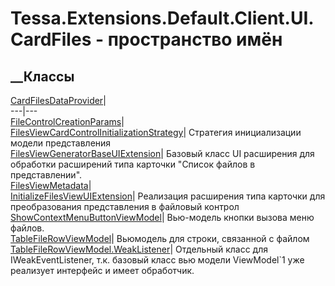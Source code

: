 # Tessa.Extensions.Default.Client.UI.CardFiles - пространство имён
## __Классы
[CardFilesDataProvider](T_Tessa_Extensions_Default_Client_UI_CardFiles_CardFilesDataProvider.htm)|  
---|---  
[FileControlCreationParams](T_Tessa_Extensions_Default_Client_UI_CardFiles_FileControlCreationParams.htm)|  
[FilesViewCardControlInitializationStrategy](T_Tessa_Extensions_Default_Client_UI_CardFiles_FilesViewCardControlInitializationStrategy.htm)|
Стратегия инициализации модели представления  
[FilesViewGeneratorBaseUIExtension](T_Tessa_Extensions_Default_Client_UI_CardFiles_FilesViewGeneratorBaseUIExtension.htm)|
Базовый класс UI расширения для обработки расширений типа карточки "Список
файлов в представлении".  
[FilesViewMetadata](T_Tessa_Extensions_Default_Client_UI_CardFiles_FilesViewMetadata.htm)|  
[InitializeFilesViewUIExtension](T_Tessa_Extensions_Default_Client_UI_CardFiles_InitializeFilesViewUIExtension.htm)|
Реализация расширения типа карточки для преобразования представления в
файловый контрол  
[ShowContextMenuButtonViewModel](T_Tessa_Extensions_Default_Client_UI_CardFiles_ShowContextMenuButtonViewModel.htm)|
Вью-модель кнопки вызова меню файлов.  
[TableFileRowViewModel](T_Tessa_Extensions_Default_Client_UI_CardFiles_TableFileRowViewModel.htm)|
Вьюмодель для строки, связанной с файлом  
[TableFileRowViewModel.WeakListener](T_Tessa_Extensions_Default_Client_UI_CardFiles_TableFileRowViewModel_WeakListener.htm)|
Отдельный класс для IWeakEventListener, т.к. базовый класс вью модели
ViewModel`1 уже реализует интерфейс и имеет обработчик.
